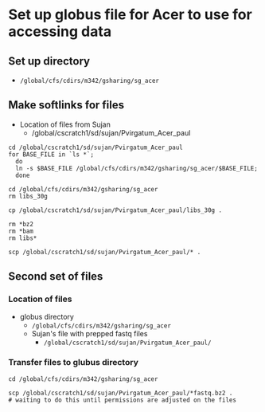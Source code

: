 # Set up globus file for Acer to use for accessing data

## Set up directory
* `/global/cfs/cdirs/m342/gsharing/sg_acer`

## Make softlinks for files
* Location of files from Sujan
  * /global/cscratch1/sd/sujan/Pvirgatum_Acer_paul

```
cd /global/cscratch1/sd/sujan/Pvirgatum_Acer_paul
for BASE_FILE in `ls *`;
  do
  ln -s $BASE_FILE /global/cfs/cdirs/m342/gsharing/sg_acer/$BASE_FILE;
  done

```

```
cd /global/cfs/cdirs/m342/gsharing/sg_acer
rm libs_30g

cp /global/cscratch1/sd/sujan/Pvirgatum_Acer_paul/libs_30g .

rm *bz2
rm *bam
rm libs*

scp /global/cscratch1/sd/sujan/Pvirgatum_Acer_paul/* .
```

## Second set of files
### Location of files
* globus directory
  * `/global/cfs/cdirs/m342/gsharing/sg_acer`
  * Sujan's file with prepped fastq files
    * `/global/cscratch1/sd/sujan/Pvirgatum_Acer_paul/`
### Transfer files to glubus directory
```
cd /global/cfs/cdirs/m342/gsharing/sg_acer

scp /global/cscratch1/sd/sujan/Pvirgatum_Acer_paul/*fastq.bz2 .
# waiting to do this until permissions are adjusted on the files
```


